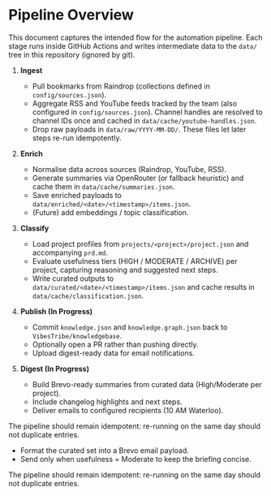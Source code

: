 # Pipeline Overview

This document captures the intended flow for the automation pipeline. Each stage runs inside GitHub Actions and writes
intermediate data to the `data/` tree in this repository (ignored by git).

1. **Ingest**
   - Pull bookmarks from Raindrop (collections defined in `config/sources.json`).
   - Aggregate RSS and YouTube feeds tracked by the team (also configured in `config/sources.json`). Channel handles are resolved to channel IDs once and cached in `data/cache/youtube-handles.json`.
   - Drop raw payloads in `data/raw/YYYY-MM-DD/`. These files let later steps re-run idempotently.

2. **Enrich**
   - Normalise data across sources (Raindrop, YouTube, RSS).
   - Generate summaries via OpenRouter (or fallback heuristic) and cache them in `data/cache/summaries.json`.
   - Save enriched payloads to `data/enriched/<date>/<timestamp>/items.json`.
   - (Future) add embeddings / topic classification.

3. **Classify**
   - Load project profiles from `projects/<project>/project.json` and accompanying `prd.md`.
   - Evaluate usefulness tiers (HIGH / MODERATE / ARCHIVE) per project, capturing reasoning and suggested next steps.
   - Write curated outputs to `data/curated/<date>/<timestamp>/items.json` and cache results in `data/cache/classification.json`.

4. **Publish (In Progress)**
   - Commit `knowledge.json` and `knowledge.graph.json` back to `VibesTribe/knowledgebase`.
   - Optionally open a PR rather than pushing directly.
   - Upload digest-ready data for email notifications.

5. **Digest (In Progress)**
   - Build Brevo-ready summaries from curated data (High/Moderate per project).
   - Include changelog highlights and next steps.
   - Deliver emails to configured recipients (10 AM Waterloo).

The pipeline should remain idempotent: re-running on the same day should not duplicate entries.
   - Format the curated set into a Brevo email payload.
   - Send only when usefulness = Moderate to keep the briefing concise.

The pipeline should remain idempotent: re-running on the same day should not duplicate entries.


